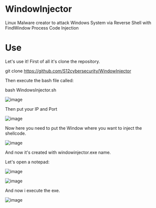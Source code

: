 # WindowInjector
Linux Malware creator to attack Windows System via Reverse Shell with FindWindow Process Code Injection

# Use

Let's use it! First of all it's clone the repository.

git clone https://github.com/S12cybersecurity/WindowInjector

Then execute the bash file called:

bash WindowsInjector.sh

![image](https://user-images.githubusercontent.com/79543461/226116394-4ee77afc-8692-4b8a-94d1-a7c984b21fd4.png)

Then put your IP and Port

![image](https://user-images.githubusercontent.com/79543461/226116404-9d998f66-a74e-48d4-aa71-5b69fce83f17.png)

Now here you need to put the Window where you want to inject the shellcode.

![image](https://user-images.githubusercontent.com/79543461/226116425-03f12645-da2f-4645-85bc-c559a28fb8d6.png)

And now it's created with windowinjector.exe name.

Let's open a notepad:

![image](https://user-images.githubusercontent.com/79543461/226116449-7921ab0a-eb8b-4568-9194-2e599d5664aa.png)

![image](https://user-images.githubusercontent.com/79543461/226116451-eab9e627-239c-43ec-a550-327a11a14aff.png)

And now i execute the exe.

![image](https://user-images.githubusercontent.com/79543461/226116461-6b655bdd-ff8e-4cc7-a550-71a7b4aba49f.png)

